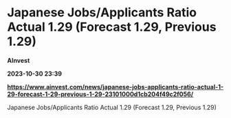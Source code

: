 # Japanese Jobs/Applicants Ratio Actual 1.29 (Forecast 1.29, Previous 1.29)
**AInvest**

**2023-10-30 23:39**

**https://www.ainvest.com/news/japanese-jobs-applicants-ratio-actual-1-29-forecast-1-29-previous-1-29-23101000d1cb204f49c2f056/**

Japanese Jobs/Applicants Ratio Actual 1.29 (Forecast 1.29, Previous 1.29)
